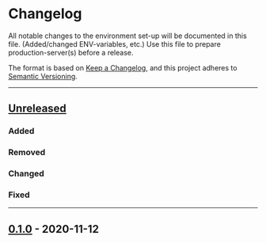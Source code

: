 # Changelog

All notable changes to the environment set-up will be documented in this file. (Added/changed ENV-variables, etc.) 
Use this file to prepare production-server(s) before a release.

The format is based on [Keep a Changelog](https://keepachangelog.com/en/1.0.0/),
and this project adheres to [Semantic Versioning](https://semver.org/spec/v2.0.0.html).

---

## [Unreleased](https://github.com/rodekruis/IBF-system/compare/0.1.0...master)

### Added

### Removed

### Changed

### Fixed

---

## [0.1.0](https://github.com/rodekruis/IBF-system/releases/tag/0.1.0) - 2020-11-12